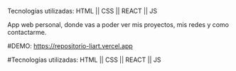 Tecnologías utilizadas: HTML || CSS || REACT || JS 

App web personal, donde vas a poder ver mis proyectos, mis redes y como contactarme.

#DEMO: https://repositorio-liart.vercel.app

#Tecnologías utilizadas: HTML || CSS || REACT || JS
